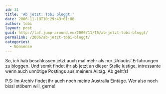 ```yaml
---
id: 31
title: 'Ab jetzt: Tobi bloggt!'
date: 2006-11-10T10:29:49+01:00
author: tobi
layout: post
guid: http://laf.jump-around.eu/2006/11/15/ab-jetzt-tobi-bloggt/
permalink: /2006/ab-jetzt-tobi-bloggt/
categories:
  - Nonsense
---
```

So, ich hab beschlossen jetzt auch mal mehr als nur &#8218;Urlaubs&#8216; Erfahrungen zu bloggen. Und somit findet ihr ab jetzt an dieser Stelle lustige, intressante wenn auch unnötige Postings aus meinem Alltag. Ab geht&#8217;s!

P.S: Im Archiv findet ihr auch noch meine Australia Eintäge. Wer also noch bissl stöbern will, gerne!